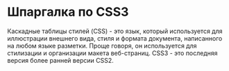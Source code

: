 # Шпаргалка по CSS3

Каскадные таблицы стилей (CSS) - это язык, который используется для иллюстрации внешнего вида, стиля и формата документа, написанного на любом языке разметки. Проще говоря, он используется для стилизации и организации макета веб-страниц. CSS3 - это последняя версия более ранней версии CSS2.
